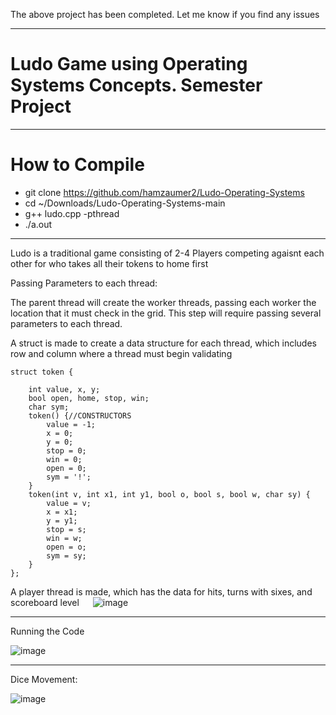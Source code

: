 The above project has been completed. Let me know if you find any issues

***********************************************************************************************************************************

# Ludo Game using Operating Systems Concepts. Semester Project
__________________________________________________________________________________________________________________________________

# How to Compile
* git clone https://github.com/hamzaumer2/Ludo-Operating-Systems
*  cd ~/Downloads/Ludo-Operating-Systems-main
* g++ ludo.cpp -pthread
* ./a.out

   
    
 ************************************************************************************************************************************
 
 
 Ludo is a traditional game consisting of 2-4 Players competing agaisnt each other for who takes all their tokens to home first
 
 Passing Parameters to each thread:

The parent thread will create the worker threads, passing each worker the location that it must check in the grid. This step will require passing several parameters to each thread.

A struct is made to create a data structure for each thread, which includes row and column where a thread must begin validating


    struct token {

        int value, x, y;
        bool open, home, stop, win;
        char sym;
        token() {//CONSTRUCTORS
            value = -1;
            x = 0;
            y = 0;
            stop = 0;
            win = 0;
            open = 0;
            sym = '!';
        }
        token(int v, int x1, int y1, bool o, bool s, bool w, char sy) {
            value = v;
            x = x1;
            y = y1;
            stop = s;
            win = w;
            open = o;
            sym = sy;
        }
    };


A player thread is made, which has the data for hits, turns with sixes, and scoreboard level
 
![image](https://user-images.githubusercontent.com/71342062/169860257-e94fa5c5-cad1-4069-9c44-1507caed862b.png)

--------------------------------------------------------------------------------------------------------------------------------------------


Running the Code

![image](https://user-images.githubusercontent.com/71342062/169882406-414544ff-9e4e-49a8-aa1d-25ebc2af3c8e.png)

______________________________________________________________________________________________________________________________________________

Dice Movement:

![image](https://user-images.githubusercontent.com/71342062/169882610-3844aedf-9007-4324-ab6d-e29d757f6a19.png)
